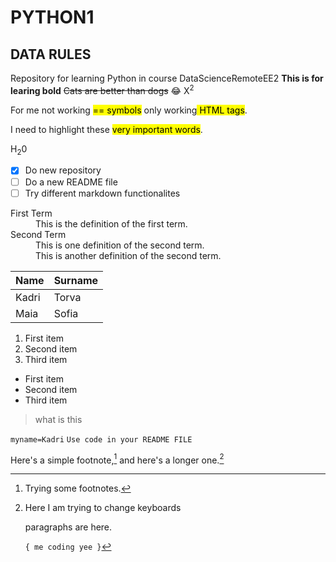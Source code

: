 # PYTHON1
## DATA RULES 
Repository for learning Python in course DataScienceRemoteEE2
**This is for learing bold**
~~Cats are better than dogs~~ 😂
X<sup>2<sup>
  
  
 For me not working <mark>== symbols</mark> only working<mark> HTML tags</mark>. 

 I need to highlight these <mark>very important words</mark>.
  
H<sub>2</sub>0
  
- [x] Do new repository
- [ ] Do a new README file 
- [ ] Try different markdown functionalites 
  
<dl>
  <dt>First Term</dt>
  <dd>This is the definition of the first term.</dd>
  <dt>Second Term</dt>
  <dd>This is one definition of the second term. </dd>
  <dd>This is another definition of the second term.</dd>
</dl>
  
  
  
| Name | Surname |
| ----------- | ----------- |
| Kadri | Torva |
| Maia | Sofia | 
  
1. First item
2. Second item
3. Third item
- First item
- Second item
- Third item
  
>what is this 
  
`myname=Kadri`
``Use code in your README FILE ``
  
Here's a simple footnote,[^1] and here's a longer one.[^bignote]
  
[^1]: Trying some footnotes.
 
[^bignote]: Here I am trying to change keyboards 

      paragraphs are here.

    `{ me coding yee }` 

  
